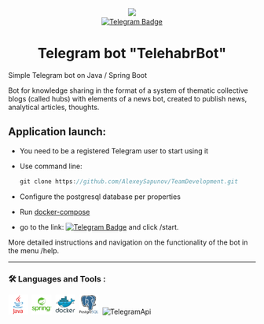 
<div id="header" align="center">
  <img src="https://3dnews.ru/assets/external/illustrations/2021/02/26/1033659/1.jpg" width="100"/>
</div>

<div id="badges" align="center">
  <a href="https://t.me/HabrGB_Bot">
    <img src="https://img.shields.io/badge/Telegram-blue?style=for-the-badge&logo=telegram&logoColor=white" alt="Telegram Badge"/>
  </a>
</div>

<h1 align="center">
  Telegram bot "TelehabrBot"
</h1>


Simple Telegram bot on Java / Spring Boot

Bot for knowledge sharing in the format of a system of thematic collective blogs
(called hubs) with elements of a news bot, created to publish news, analytical articles,
thoughts.

## Application launch:

- You need to be a registered Telegram user to start using it

- Use command line:
    ```js 
    git clone https://github.com/AlexeySapunov/TeamDevelopment.git 
    ```
- Configure the postgresql database per properties

- Run [docker-compose](https://github.com/AlexeySapunov/TeamDevelopment/docker-compose.yaml)

- go to the link: [![Telegram Badge](https://img.shields.io/badge/-telehabrBot-blue?style=flat&logo=Telegram&logoColor=white)](https://t.me/HabrGB_Bot)
  and click /start.

More detailed instructions and navigation on the functionality of the bot in the menu /help.

---

### :hammer_and_wrench: Languages and Tools :

<div>
  <img src="https://github.com/devicons/devicon/blob/master/icons/java/java-original-wordmark.svg" title="Java" alt="Java" width="40" height="40"/>&nbsp;
  <img src="https://github.com/devicons/devicon/blob/master/icons/spring/spring-original-wordmark.svg" title="Spring" alt="Spring" width="40" height="40"/>&nbsp;
  <img src="https://github.com/devicons/devicon/blob/master/icons/docker/docker-original-wordmark.svg" title="Docker" alt="Docker" width="40" height="40"/>&nbsp;
  <img src="https://github.com/devicons/devicon/blob/master/icons/postgresql/postgresql-original-wordmark.svg" title="Postgresql" alt="Postgresql" width="40" height="40"/>&nbsp;
  <img src="https://3dnews.ru/assets/external/illustrations/2021/02/26/1033659/1.jpg" title="TelegramApi" alt="TelegramApi" width="40" height="40"/>&nbsp;
</div>
